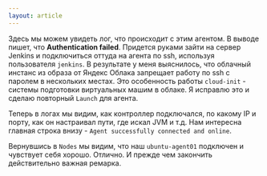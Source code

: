 ```yaml
---
layout: article
---
```

Здесь мы можем увидеть лог, что происходит с этим агентом. В выводе пишет, что **Authentication failed**. Придется руками зайти на сервер Jenkins и подключиться оттуда на агента по ssh, используя пользователя `jenkins`. В результате у меня выяснилось, что облачный инстанс из образа от Яндекс Облака запрещает работу по ssh с паролем в нескольких местах. Это особенность работы `cloud-init` - системы подготовки виртуальных машим в облаке. Я исправлю это и сделаю повторный `Launch` для агента.

Теперь в логах мы видим, как контроллер подключался, по какому IP и порту, как он настраивал пути, где искал JVM и т.д. Нам интересна главная строка внизу - `Agent successfully connected and online`.

Вернувшись в `Nodes` мы видим, что наш `ubuntu-agent01` подключен и чувствует себя хорошо. Отлично. И прежде чем закончить действительно важная ремарка.
